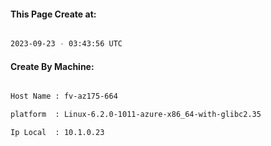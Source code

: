 
   
#### This Page Create at:

```bash

2023-09-23 - 03:43:56 UTC

```

#### Create By Machine:

```bash

Host Name : fv-az175-664

platform  : Linux-6.2.0-1011-azure-x86_64-with-glibc2.35

Ip Local  : 10.1.0.23

```

